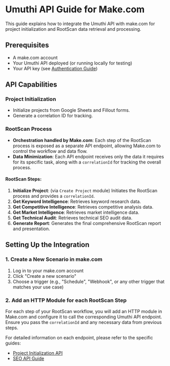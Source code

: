 # Umuthi API Guide for Make.com

This guide explains how to integrate the Umuthi API with make.com for project initialization and RootScan data retrieval and processing.

## Prerequisites

- A make.com account
- Your Umuthi API deployed (or running locally for testing)
- Your API key (see [Authentication Guide](API_AUTHENTICATION.md))

## API Capabilities

### Project Initialization
- Initialize projects from Google Sheets and Fillout forms.
- Generate a correlation ID for tracking.

### RootScan Process
- **Orchestration handled by Make.com**: Each step of the RootScan process is exposed as a separate API endpoint, allowing Make.com to control the workflow and data flow.
- **Data Minimization**: Each API endpoint receives only the data it requires for its specific task, along with a `correlationId` for tracking the overall process.

#### RootScan Steps:
1.  **Initialize Project**: (via `Create Project` module) Initiates the RootScan process and provides a `correlationId`.
2.  **Get Keyword Intelligence**: Retrieves keyword research data.
3.  **Get Competitive Intelligence**: Retrieves competitive analysis data.
4.  **Get Market Intelligence**: Retrieves market intelligence data.
5.  **Get Technical Audit**: Retrieves technical SEO audit data.
6.  **Generate Report**: Generates the final comprehensive RootScan report and presentation.

## Setting Up the Integration

### 1. Create a New Scenario in make.com

1. Log in to your make.com account
2. Click "Create a new scenario"
3. Choose a trigger (e.g., "Schedule", "Webhook", or any other trigger that matches your use case)

### 2. Add an HTTP Module for each RootScan Step

For each step of your RootScan workflow, you will add an HTTP module in Make.com and configure it to call the corresponding Umuthi API endpoint. Ensure you pass the `correlationId` and any necessary data from previous steps.

For detailed information on each endpoint, please refer to the specific guides:

- [Project Initialization API](PROJECT_INIT_API.md)
- [SEO API Guide](SEO_API_GUIDE.md)

